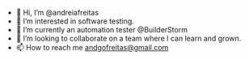 - 👋 Hi, I’m @andreiafreitas
- 👀 I’m interested in software testing.
- 🌱 I’m currently an automation tester @BuilderStorm
- 💞️ I’m looking to collaborate on a team where I can learn and grown.
- 📫 How to reach me andgofreitas@gmail.com

<!---
andreiafreitas/andreiafreitas is a ✨ special ✨ repository because its `README.md` (this file) appears on your GitHub profile.
You can click the Preview link to take a look at your changes.
--->
